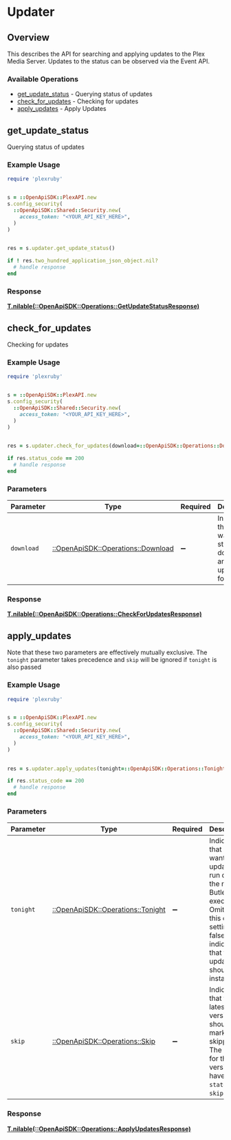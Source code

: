 # Updater


## Overview

This describes the API for searching and applying updates to the Plex Media Server.
Updates to the status can be observed via the Event API.


### Available Operations

* [get_update_status](#get_update_status) - Querying status of updates
* [check_for_updates](#check_for_updates) - Checking for updates
* [apply_updates](#apply_updates) - Apply Updates

## get_update_status

Querying status of updates

### Example Usage

```ruby
require 'plexruby'


s = ::OpenApiSDK::PlexAPI.new
s.config_security(
  ::OpenApiSDK::Shared::Security.new(
    access_token: "<YOUR_API_KEY_HERE>",
  )
)

    
res = s.updater.get_update_status()

if ! res.two_hundred_application_json_object.nil?
  # handle response
end

```


### Response

**[T.nilable(::OpenApiSDK::Operations::GetUpdateStatusResponse)](../../models/operations/getupdatestatusresponse.md)**


## check_for_updates

Checking for updates

### Example Usage

```ruby
require 'plexruby'


s = ::OpenApiSDK::PlexAPI.new
s.config_security(
  ::OpenApiSDK::Shared::Security.new(
    access_token: "<YOUR_API_KEY_HERE>",
  )
)

    
res = s.updater.check_for_updates(download=::OpenApiSDK::Operations::Download::ONE)

if res.status_code == 200
  # handle response
end

```

### Parameters

| Parameter                                                                 | Type                                                                      | Required                                                                  | Description                                                               |
| ------------------------------------------------------------------------- | ------------------------------------------------------------------------- | ------------------------------------------------------------------------- | ------------------------------------------------------------------------- |
| `download`                                                                | [::OpenApiSDK::Operations::Download](../../models/operations/download.md) | :heavy_minus_sign:                                                        | Indicate that you want to start download any updates found.               |


### Response

**[T.nilable(::OpenApiSDK::Operations::CheckForUpdatesResponse)](../../models/operations/checkforupdatesresponse.md)**


## apply_updates

Note that these two parameters are effectively mutually exclusive. The `tonight` parameter takes precedence and `skip` will be ignored if `tonight` is also passed


### Example Usage

```ruby
require 'plexruby'


s = ::OpenApiSDK::PlexAPI.new
s.config_security(
  ::OpenApiSDK::Shared::Security.new(
    access_token: "<YOUR_API_KEY_HERE>",
  )
)

    
res = s.updater.apply_updates(tonight=::OpenApiSDK::Operations::Tonight::ONE, skip=::OpenApiSDK::Operations::Skip::ZERO)

if res.status_code == 200
  # handle response
end

```

### Parameters

| Parameter                                                                                                                                                | Type                                                                                                                                                     | Required                                                                                                                                                 | Description                                                                                                                                              |
| -------------------------------------------------------------------------------------------------------------------------------------------------------- | -------------------------------------------------------------------------------------------------------------------------------------------------------- | -------------------------------------------------------------------------------------------------------------------------------------------------------- | -------------------------------------------------------------------------------------------------------------------------------------------------------- |
| `tonight`                                                                                                                                                | [::OpenApiSDK::Operations::Tonight](../../models/operations/tonight.md)                                                                                  | :heavy_minus_sign:                                                                                                                                       | Indicate that you want the update to run during the next Butler execution. Omitting this or setting it to false indicates that the update should install |
| `skip`                                                                                                                                                   | [::OpenApiSDK::Operations::Skip](../../models/operations/skip.md)                                                                                        | :heavy_minus_sign:                                                                                                                                       | Indicate that the latest version should be marked as skipped. The <Release> entry for this version will have the `state` set to `skipped`.               |


### Response

**[T.nilable(::OpenApiSDK::Operations::ApplyUpdatesResponse)](../../models/operations/applyupdatesresponse.md)**

